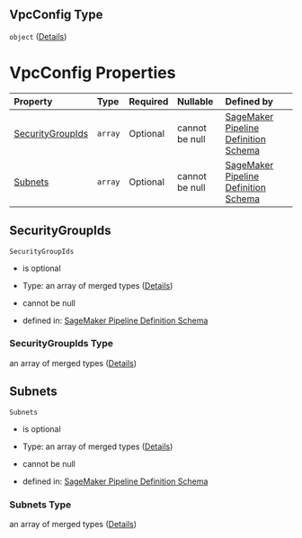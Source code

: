 ## VpcConfig Type

`object` ([Details](pipeline-definition-definitions-createmodelstep-properties-arguments-properties-vpcconfig.md))

# VpcConfig Properties

| Property                              | Type    | Required | Nullable       | Defined by                                                                                                                                                                                                                                                                                                                                                              |
| :------------------------------------ | :------ | :------- | :------------- | :---------------------------------------------------------------------------------------------------------------------------------------------------------------------------------------------------------------------------------------------------------------------------------------------------------------------------------------------------------------------- |
| [SecurityGroupIds](#securitygroupids) | `array` | Optional | cannot be null | [SageMaker Pipeline Definition Schema](pipeline-definition-definitions-createmodelstep-properties-arguments-properties-vpcconfig-properties-securitygroupids.md "https://github.com/jerrypeng7773/sagemaker-model-building-pipeline-definition-JSON-schema/schema/#/definitions/CreateModelStep/properties/Arguments/properties/VpcConfig/properties/SecurityGroupIds") |
| [Subnets](#subnets)                   | `array` | Optional | cannot be null | [SageMaker Pipeline Definition Schema](pipeline-definition-definitions-createmodelstep-properties-arguments-properties-vpcconfig-properties-subnets.md "https://github.com/jerrypeng7773/sagemaker-model-building-pipeline-definition-JSON-schema/schema/#/definitions/CreateModelStep/properties/Arguments/properties/VpcConfig/properties/Subnets")                   |

## SecurityGroupIds



`SecurityGroupIds`

*   is optional

*   Type: an array of merged types ([Details](pipeline-definition-definitions-stringargumentvalue.md))

*   cannot be null

*   defined in: [SageMaker Pipeline Definition Schema](pipeline-definition-definitions-createmodelstep-properties-arguments-properties-vpcconfig-properties-securitygroupids.md "https://github.com/jerrypeng7773/sagemaker-model-building-pipeline-definition-JSON-schema/schema/#/definitions/CreateModelStep/properties/Arguments/properties/VpcConfig/properties/SecurityGroupIds")

### SecurityGroupIds Type

an array of merged types ([Details](pipeline-definition-definitions-stringargumentvalue.md))

## Subnets



`Subnets`

*   is optional

*   Type: an array of merged types ([Details](pipeline-definition-definitions-stringargumentvalue.md))

*   cannot be null

*   defined in: [SageMaker Pipeline Definition Schema](pipeline-definition-definitions-createmodelstep-properties-arguments-properties-vpcconfig-properties-subnets.md "https://github.com/jerrypeng7773/sagemaker-model-building-pipeline-definition-JSON-schema/schema/#/definitions/CreateModelStep/properties/Arguments/properties/VpcConfig/properties/Subnets")

### Subnets Type

an array of merged types ([Details](pipeline-definition-definitions-stringargumentvalue.md))
